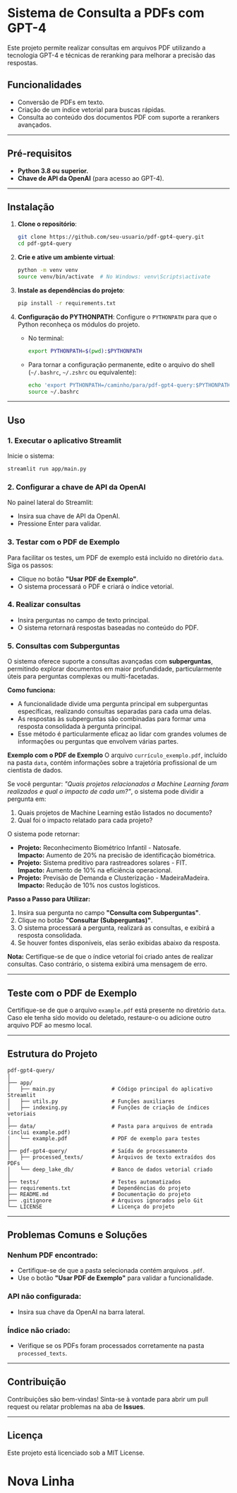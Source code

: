 
# Sistema de Consulta a PDFs com GPT-4

Este projeto permite realizar consultas em arquivos PDF utilizando a tecnologia GPT-4 e técnicas de reranking para melhorar a precisão das respostas.

## Funcionalidades

- Conversão de PDFs em texto.
- Criação de um índice vetorial para buscas rápidas.
- Consulta ao conteúdo dos documentos PDF com suporte a rerankers avançados.

---

## Pré-requisitos

- **Python 3.8 ou superior.**
- **Chave de API da OpenAI** (para acesso ao GPT-4).

---

## Instalação

1. **Clone o repositório**:
    ```bash
    git clone https://github.com/seu-usuario/pdf-gpt4-query.git
    cd pdf-gpt4-query
    ```

2. **Crie e ative um ambiente virtual**:
    ```bash
    python -m venv venv
    source venv/bin/activate  # No Windows: venv\Scripts\activate
    ```

3. **Instale as dependências do projeto**:
    ```bash
    pip install -r requirements.txt
    ```

4. **Configuração do PYTHONPATH**:
    Configure o `PYTHONPATH` para que o Python reconheça os módulos do projeto.

    - No terminal:
      ```bash
      export PYTHONPATH=$(pwd):$PYTHONPATH
      ```

    - Para tornar a configuração permanente, edite o arquivo do shell (`~/.bashrc`, `~/.zshrc` ou equivalente):
      ```bash
      echo 'export PYTHONPATH=/caminho/para/pdf-gpt4-query:$PYTHONPATH' >> ~/.bashrc
      source ~/.bashrc
      ```

---

## Uso

### 1. **Executar o aplicativo Streamlit**
Inicie o sistema:
```bash
streamlit run app/main.py
```

### 2. **Configurar a chave de API da OpenAI**
No painel lateral do Streamlit:
- Insira sua chave de API da OpenAI.
- Pressione Enter para validar.

### 3. **Testar com o PDF de Exemplo**
Para facilitar os testes, um PDF de exemplo está incluído no diretório `data`. Siga os passos:
- Clique no botão **"Usar PDF de Exemplo"**.
- O sistema processará o PDF e criará o índice vetorial.

### 4. **Realizar consultas**
- Insira perguntas no campo de texto principal.
- O sistema retornará respostas baseadas no conteúdo do PDF.

### 5. **Consultas com Subperguntas**

O sistema oferece suporte a consultas avançadas com **subperguntas**, permitindo explorar documentos em maior profundidade, particularmente úteis para perguntas complexas ou multi-facetadas.

**Como funciona:**
- A funcionalidade divide uma pergunta principal em subperguntas específicas, realizando consultas separadas para cada uma delas.
- As respostas às subperguntas são combinadas para formar uma resposta consolidada à pergunta principal.
- Esse método é particularmente eficaz ao lidar com grandes volumes de informações ou perguntas que envolvem várias partes.

**Exemplo com o PDF de Exemplo**
O arquivo `currículo_exemplo.pdf`, incluído na pasta `data`, contém informações sobre a trajetória profissional de um cientista de dados.

Se você perguntar: *"Quais projetos relacionados a Machine Learning foram realizados e qual o impacto de cada um?"*, o sistema pode dividir a pergunta em:
1. Quais projetos de Machine Learning estão listados no documento?
2. Qual foi o impacto relatado para cada projeto?

O sistema pode retornar:
- **Projeto:** Reconhecimento Biométrico Infantil - Natosafe.  
  **Impacto:** Aumento de 20% na precisão de identificação biométrica.
- **Projeto:** Sistema preditivo para rastreadores solares - FIT.  
  **Impacto:** Aumento de 10% na eficiência operacional.
- **Projeto:** Previsão de Demanda e Clusterização - MadeiraMadeira.  
  **Impacto:** Redução de 10% nos custos logísticos.

**Passo a Passo para Utilizar:**
1. Insira sua pergunta no campo **"Consulta com Subperguntas"**.
2. Clique no botão **"Consultar (Subperguntas)"**.
3. O sistema processará a pergunta, realizará as consultas, e exibirá a resposta consolidada.
4. Se houver fontes disponíveis, elas serão exibidas abaixo da resposta.

**Nota:** Certifique-se de que o índice vetorial foi criado antes de realizar consultas. Caso contrário, o sistema exibirá uma mensagem de erro.

---

## Teste com o PDF de Exemplo

Certifique-se de que o arquivo `example.pdf` está presente no diretório `data`. Caso ele tenha sido movido ou deletado, restaure-o ou adicione outro arquivo PDF ao mesmo local.

---

## Estrutura do Projeto

```plaintext
pdf-gpt4-query/
│
├── app/
│   ├── main.py                  # Código principal do aplicativo Streamlit
│   ├── utils.py                 # Funções auxiliares
│   ├── indexing.py              # Funções de criação de índices vetoriais
│
├── data/                        # Pasta para arquivos de entrada (inclui example.pdf)
│   └── example.pdf              # PDF de exemplo para testes
│
├── pdf-gpt4-query/              # Saída de processamento
│   ├── processed_texts/         # Arquivos de texto extraídos dos PDFs
│   └── deep_lake_db/            # Banco de dados vetorial criado
│
├── tests/                       # Testes automatizados
├── requirements.txt             # Dependências do projeto
├── README.md                    # Documentação do projeto
├── .gitignore                   # Arquivos ignorados pelo Git
└── LICENSE                      # Licença do projeto
```

---

## Problemas Comuns e Soluções

### Nenhum PDF encontrado:
- Certifique-se de que a pasta selecionada contém arquivos `.pdf`.
- Use o botão **"Usar PDF de Exemplo"** para validar a funcionalidade.

### API não configurada:
- Insira sua chave da OpenAI na barra lateral.

### Índice não criado:
- Verifique se os PDFs foram processados corretamente na pasta `processed_texts`.

---

## Contribuição

Contribuições são bem-vindas! Sinta-se à vontade para abrir um pull request ou relatar problemas na aba de **Issues**.

---

## Licença

Este projeto está licenciado sob a MIT License.
# Nova Linha
